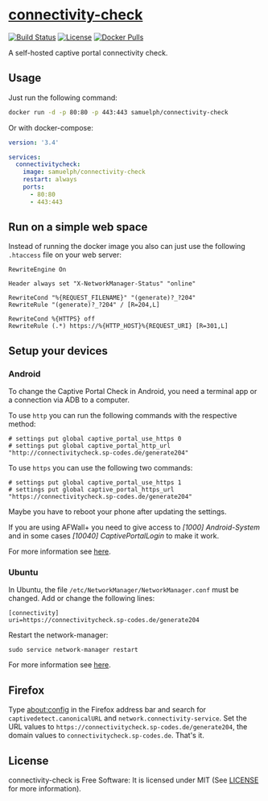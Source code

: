 # [connectivity-check](https://git.sp-codes.de/samuel-p/connectivity-check)

[![Build Status](https://ci.sp-codes.de/api/badges/samuel-p/connectivity-check/status.svg)](https://ci.sp-codes.de/samuel-p/connectivity-check) [![License](https://img.shields.io/badge/license-MIT-orange)](#license) [![Docker Pulls](https://img.shields.io/docker/pulls/samuelph/connectivity-check)](https://hub.docker.com/r/samuelph/connectivity-check)

A self-hosted captive portal connectivity check.

## Usage

Just run the following command:

```bash
docker run -d -p 80:80 -p 443:443 samuelph/connectivity-check
```

Or with docker-compose:

```yaml
version: '3.4'

services:
  connectivitycheck:
    image: samuelph/connectivity-check
    restart: always
    ports:
      - 80:80
      - 443:443
```

## Run on a simple web space

Instead of running the docker image you also can just use the following `.htaccess` file on your web server:

```
RewriteEngine On

Header always set "X-NetworkManager-Status" "online"

RewriteCond "%{REQUEST_FILENAME}" "(generate)?_?204"
RewriteRule "(generate)?_?204" / [R=204,L]

RewriteCond %{HTTPS} off
RewriteRule (.*) https://%{HTTP_HOST}%{REQUEST_URI} [R=301,L]
```

## Setup your devices

### Android

To change the Captive Portal Check in Android, you need a terminal app or a connection via ADB to a computer.

To use `http` you can run the following commands with the respective method:

```
# settings put global captive_portal_use_https 0
# settings put global captive_portal_http_url "http://connectivitycheck.sp-codes.de/generate204"
```

To use `https` you can use the following two commands:

```
# settings put global captive_portal_use_https 1
# settings put global captive_portal_https_url "https://connectivitycheck.sp-codes.de/generate204"
```

Maybe you have to reboot your phone after updating the settings.

If you are using AFWall+ you need to give access to _[1000] Android-System_ and in some cases _[10040] CaptivePortalLogin_ to make it work.

For more information see [here](https://android.stackexchange.com/a/186995/288049).

### Ubuntu

In Ubuntu, the file `/etc/NetworkManager/NetworkManager.conf` must be changed. Add or change the following lines:

```
[connectivity]
uri=https://connectivitycheck.sp-codes.de/generate204
```

Restart the network-manager:

```
sudo service network-manager restart
```

For more information see [here](https://askubuntu.com/q/1167177/920103).

## Firefox

Type [about:config](about:config) in the Firefox address bar and search for `captivedetect.canonicalURL` and `network.connectivity-service`. Set the URL values to `https://connectivitycheck.sp-codes.de/generate204`, the domain values to `connectivitycheck.sp-codes.de`. That's it.


## License

connectivity-check is Free Software: It is licensed under MIT (See [LICENSE](LICENSE) for more information).
